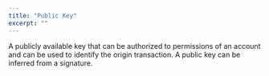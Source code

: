 ```yaml
---
title: "Public Key"
excerpt: ""
---
```

A publicly available key that can be authorized to permissions of an account and can be used to identify the origin transaction. A public key can be inferred from a signature.